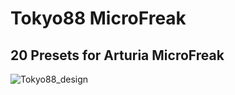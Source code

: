 # Tokyo88 MicroFreak
## 20 Presets for Arturia MicroFreak

![Tokyo88_design](https://user-images.githubusercontent.com/57999305/69254388-8023ba80-0bb6-11ea-87be-4f87b61bd2c4.png)
